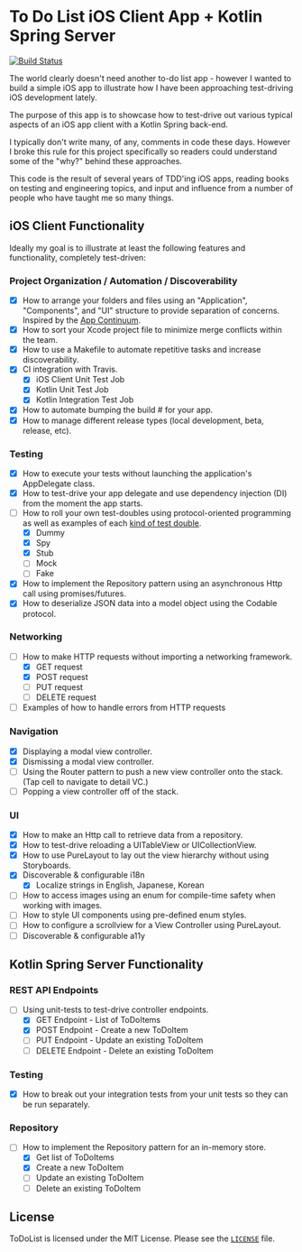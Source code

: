 # To Do List iOS Client App + Kotlin Spring Server

[![Build Status](https://travis-ci.org/derekleerock/ToDoList.svg?branch=master)](https://travis-ci.org/derekleerock/ToDoList)

The world clearly doesn't need another to-do list app - however I wanted to build a simple iOS app to illustrate how I have been approaching test-driving iOS development lately.

The purpose of this app is to showcase how to test-drive out various typical aspects of an iOS app client with a Kotlin Spring back-end.

I typically don't write many, of any, comments in code these days. However I broke this rule for this project specifically so readers could understand some of the "why?" behind these approaches.

This code is the result of several years of TDD'ing iOS apps, reading books on testing and engineering topics, and input and influence from a number of people who have taught me so many things.

## iOS Client Functionality
Ideally my goal is to illustrate at least the following features and functionality, completely test-driven:

### Project Organization / Automation / Discoverability
- [x] How to arrange your folders and files using an "Application", "Components", and "UI" structure to provide separation of concerns. Inspired by the [App Continuum](https://www.appcontinuum.io/).
- [x] How to sort your Xcode project file to minimize merge conflicts within the team.
- [x] How to use a Makefile to automate repetitive tasks and increase discoverability.
- [x] CI integration with Travis.
  - [x] iOS Client Unit Test Job
  - [x] Kotlin Unit Test Job
  - [x] Kotlin Integration Test Job
- [x] How to automate bumping the build # for your app.
- [x] How to manage different release types (local development, beta, release, etc).

### Testing
- [x] How to execute your tests without launching the application's AppDelegate class.
- [x] How to test-drive your app delegate and use dependency injection (DI) from the moment the app starts.
- [ ] How to roll your own test-doubles using protocol-oriented programming as well as examples of each [kind of test double](https://tanzu.vmware.com/content/pivotal-engineering-journal/the-test-double-rule-of-thumb-2).
  - [x] Dummy
  - [x] Spy
  - [x] Stub
  - [ ] Mock
  - [ ] Fake
- [x] How to implement the Repository pattern using an asynchronous Http call using promises/futures.
- [x] How to deserialize JSON data into a model object using the Codable protocol.

### Networking
- [ ] How to make HTTP requests without importing a networking framework.
  - [x] GET request
  - [x] POST request
  - [ ] PUT request
  - [ ] DELETE request
- [ ] Examples of how to handle errors from HTTP requests

### Navigation
- [x] Displaying a modal view controller.
- [x] Dismissing a modal view controller.
- [ ] Using the Router pattern to push a new view controller onto the stack. (Tap cell to navigate to detail VC.)
- [ ] Popping a view controller off of the stack.

### UI
- [x] How to make an Http call to retrieve data from a repository.
- [x] How to test-drive reloading a UITableView or UICollectionView.
- [x] How to use PureLayout to lay out the view hierarchy without using Storyboards.
- [x] Discoverable & configurable i18n
  - [x] Localize strings in English, Japanese, Korean
- [ ] How to access images using an enum for compile-time safety when working with images.
- [ ] How to style UI components using pre-defined enum styles.
- [ ] How to configure a scrollview for a View Controller using PureLayout.
- [ ] Discoverable & configurable a11y

## Kotlin Spring Server Functionality

### REST API Endpoints
- [ ] Using unit-tests to test-drive controller endpoints.
  - [x] GET Endpoint - List of ToDoItems
  - [x] POST Endpoint - Create a new ToDoItem
  - [ ] PUT Endpoint - Update an existing ToDoItem
  - [ ] DELETE Endpoint - Delete an existing ToDoItem

### Testing
- [x] How to break out your integration tests from your unit tests so they can be run separately.

### Repository
- [ ] How to implement the Repository pattern for an in-memory store.
  - [x] Get list of ToDoItems
  - [x] Create a new ToDoItem
  - [ ] Update an existing ToDoItem
  - [ ] Delete an existing ToDoItem

## License
ToDoList is licensed under the MIT License. Please see the [`LICENSE`](https://github.com/derekleerock/ToDoList/blob/master/LICENSE) file.
